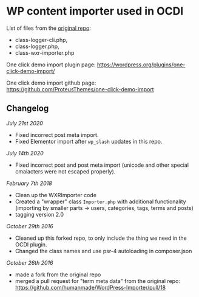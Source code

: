 # WP content importer used in OCDI

List of files from the [original repo](https://github.com/humanmade/WordPress-Importer/):

- class-logger-cli.php,
- class-logger.php,
- class-wxr-importer.php


One click demo import plugin page: https://wordpress.org/plugins/one-click-demo-import/

One click demo import github page: https://github.com/ProteusThemes/one-click-demo-import

## Changelog

*July 21st 2020*
- Fixed incorrect post meta import.
- Fixed Elementor import after `wp_slash` updates in this repo.

*July 14th 2020*
- Fixed incorrect post and post meta import (unicode and other special cmaiacters were not escaped properly).

*February 7th 2018*
- Clean up the WXRImporter code
- Created a "wrapper" class `Importer.php` with additional functionality (importing by smaller parts -> users, categories, tags, terms and posts)
- tagging version 2.0

*October 29th 2016*

- Cleaned up this forked repo, to only include the thing we need in the OCDI plugin.
- Changed the class names and use psr-4 autoloading in composer.json

*October 26th 2016*

- made a fork from the original repo
- merged a pull request for "term meta data" from the original repo: https://github.com/humanmade/WordPress-Importer/pull/18
